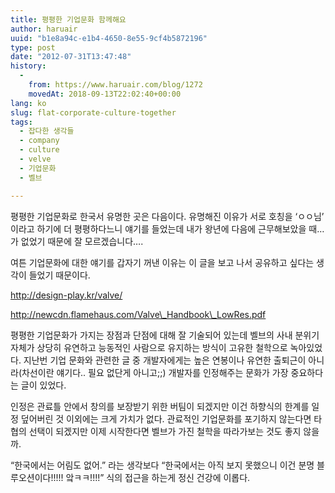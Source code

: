 ```yaml
---
title: 평평한 기업문화 함께해요
author: haruair
uuid: "b1e8a94c-e1b4-4650-8e55-9cf4b5872196"
type: post
date: "2012-07-31T13:47:48"
history:
  - 
    from: https://www.haruair.com/blog/1272
    movedAt: 2018-09-13T22:02:40+00:00
lang: ko
slug: flat-corporate-culture-together
tags:
  - 잡다한 생각들
  - company
  - culture
  - velve
  - 기업문화
  - 벨브

---
```

평평한 기업문화로 한국서 유명한 곳은 다음이다. 유명해진 이유가 서로 호칭을 ‘ㅇㅇ님’ 이라고 하기에 더 평평하다느니 얘기를 들었는데 내가 왕년에 다음에 근무해보았을 때…가 없었기 때문에 잘 모르겠습니다….

여튼 기업문화에 대한 얘기를 갑자기 꺼낸 이유는 이 글을 보고 나서 공유하고 싶다는 생각이 들었기 때문이다.

http://design-play.kr/valve/
  
http://newcdn.flamehaus.com/Valve\_Handbook\_LowRes.pdf

평평한 기업문화가 가지는 장점과 단점에 대해 잘 기술되어 있는데 벨브의 사내 분위기 자체가 상당히 유연하고 능동적인 사람으로 유지하는 방식이 고유한 철학으로 녹아있었다. 지난번 기업 문화와 관련한 글 중 개발자에게는 높은 연봉이나 유연한 출퇴근이 아니라(차선이란 얘기다.. 필요 없단게 아니고;;) 개발자를 인정해주는 문화가 가장 중요하다는 글이 있었다.

인정은 관료틀 안에서 창의를 보장받기 위한 버팀이 되겠지만 이건 하향식의 한계를 일정 덮어버린 것 이외에는 크게 가치가 없다. 관료적인 기업문화를 포기하지 않는다면 타협의 선택이 되겠지만 이제 시작한다면 벨브가 가진 철학을 따라가보는 것도 좋지 않을까.

“한국에서는 어림도 없어.” 라는 생각보다 “한국에서는 아직 보지 못했으니 이건 분명 블루오션이다!!!!! 앜ㅋㅋ!!!!” 식의 접근을 하는게 정신 건강에 이롭다.